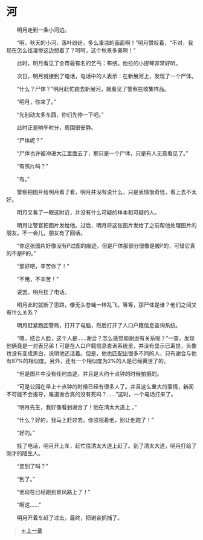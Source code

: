 # 河

&#x3000;&#x3000;明月走到一条小河边。
  
&#x3000;&#x3000;“啊，秋天的小河，落叶纷纷，多么凄凉的画面啊！”明月赞叹着，“不对，我现在怎么往凄惨这边想着了？呵呵，这个秋景多美啊！”
  
&#x3000;&#x3000;此时，明月看见了全市最有名的乞丐：布络。他拉的小提琴非常好听。
  
&#x3000;&#x3000;次日，明月就接到了电话，电话中的人表示：在新展河上，发现了一个尸体。
  
&#x3000;&#x3000;“什么？尸体？”明月赶忙跑去新展河，就看见了警察在收集样品。
  
&#x3000;&#x3000;“明月，你来了。”
  
&#x3000;&#x3000;“先别动太多东西，你们先停一下吧。”
  
&#x3000;&#x3000;此时正是晌午时分，周围很安静。
  
&#x3000;&#x3000;“尸体呢？”
  
&#x3000;&#x3000;“尸体也许被冲进大江里面去了，那只是一个尸体，只是有人无意看见了。”
  
&#x3000;&#x3000;“有照片吗？”
  
&#x3000;&#x3000;“有。”
  
&#x3000;&#x3000;警察把图片给明月看了看，明月并没有说什么，只是表情很奇怪，看上去不太好。
  
&#x3000;&#x3000;明月又看了一眼这附近，并没有什么可疑的样本和可疑的人。
  
&#x3000;&#x3000;明月让警官把图片发给他。过后，明月将这张图片发给了之前帮他处理图片的朋友。不一会儿，朋友有了回话。
  
&#x3000;&#x3000;“你这张图片好像没有P过图的痕迹，但是尸体那部分很像是被P的，可惜它真的不是P的。”
  
&#x3000;&#x3000;“那好吧，辛苦你了！”
  
&#x3000;&#x3000;“不用，不辛苦！”
  
&#x3000;&#x3000;说罢，明月挂了电话。
  
&#x3000;&#x3000;明月此时就断了思路，像无头苍蝇一样乱飞。等等，那尸体是谁？他们之间又有什么关系？
  
&#x3000;&#x3000;明月赶紧跑回警局，打开了电脑，然后打开了人口户籍信息查询系统。
  
&#x3000;&#x3000;“嗯，结合人脸，这个人是……谢合？怎么感觉和谢逊有关系呢？”一查，发现他俩竟是一对表兄弟！可是在人口户籍信息查询系统里，并没有显示已离世，头像也没有变成黑白，说明他还活着。但是，他也匹配出很多不同的人，只有谢合与他有87%的相似度。另外，还有一个相似度为2%的人是已经离世了的。
  
&#x3000;&#x3000;“但是图片中没有任何血迹，并且是大约十点钟的时候拍摄的。
  
&#x3000;&#x3000;“可是公园在早上十点钟的时候已经有很多人了。并且这么重大的事情，新闻不可能不会报导，难道谢合真的没有死吗？……”这时，一个电话打来了。
  
&#x3000;&#x3000;“明月先生，我好像看到谢合了！他在清太大道上 。”
  
&#x3000;&#x3000;“什么？好的，我马上赶过去。你监视着他，别让他跑了！”
  
&#x3000;&#x3000;“好的。”
  
&#x3000;&#x3000;挂了电话，明月开上车，赶忙往清太大道上赶了。到了清太大道，明月打给了刚才的陌生人。
  
&#x3000;&#x3000;“您到了吗？”
  
&#x3000;&#x3000;“到了。”
  
&#x3000;&#x3000;“他现在已经跑到景风路上了！”
  
&#x3000;&#x3000;“啊这……”
  
&#x3000;&#x3000;明月开着车赶了过去，最终，把谢合抓捕了。

>[←上一章](/zh-cn/detective/part2/chapter4.md)
